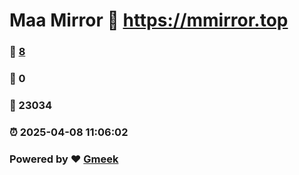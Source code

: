 # Maa Mirror :link: https://mmirror.top 
### :page_facing_up: [8](https://mmirror.top/tag.html) 
### :speech_balloon: 0 
### :hibiscus: 23034 
### :alarm_clock: 2025-04-08 11:06:02 
### Powered by :heart: [Gmeek](https://github.com/Meekdai/Gmeek)
